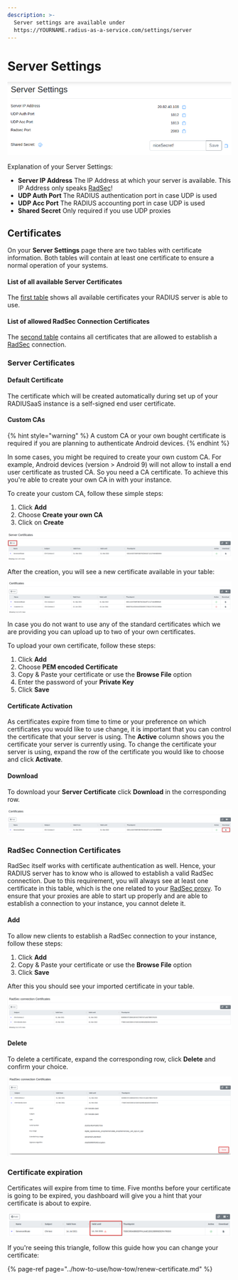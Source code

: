 ```yaml
---
description: >-
  Server settings are available under
  https://YOURNAME.radius-as-a-service.com/settings/server
---
```


# Server Settings

![Exemplary Server Settings](../.gitbook/assets/image%20%2847%29.png)

Explanation of your Server Settings:

* **Server IP Address** The IP Address at which your server is available. This IP Address only speaks [RadSec](../details.md#what-is-radsec)!
* **UDP Auth Port** The RADIUS authentication port in case UDP is used
* **UDP Acc Port** The RADIUS accounting port in case UDP is used
* **Shared Secret** Only required if you use UDP proxies

## Certificates

On your **Server Settings** page there are two tables with certificate information. Both tables will contain at least one certificate to ensure a normal operation of your systems.  

#### List of all available Server Certificates

The [first table](settings-server.md#server-certificates) shows all available certificates your RADIUS server is able to use. 

#### List of allowed RadSec Connection Certificates

The [second table](settings-server.md#radsec-connection-certificates) contains all certificates that are allowed to establish a [RadSec](../details.md#what-is-radsec) connection. 

### Server Certificates

#### Default Certificate

The certificate which will be created automatically during set up of your RADIUSaaS instance is a self-signed end user certificate. 

#### Custom CAs

{% hint style="warning" %}
A custom CA or your own bought certificate is required if you are planning to authenticate Android devices.
{% endhint %}

In some cases, you might be required to create your own custom CA. For example, Android devices \(version &gt; Android 9\) will not allow to install a end user certificate as trusted CA. So you need a CA certificate. To achieve this you're able to create your own CA in with your instance.

To create your custom CA, follow these simple steps: 

1. Click **Add**
2. Choose **Create your own CA**
3. Click on **Create**

![](../.gitbook/assets/image%20%2852%29.png)

After the creation, you will see a new certificate available in your table:

![](../.gitbook/assets/image%20%2846%29.png)

In case you do not want to use any of the standard certificates which we are providing you can upload up to two of your own certificates.

To upload your own certificate, follow these steps:

1. Click **Add**
2. Choose **PEM encoded Certificate**
3. Copy & Paste your certificate or use the **Browse File** option
4. Enter the password of your **Private Key** 
5. Click **Save**

#### Certificate Activation

As certificates expire from time to time or your preference on which certificates you would like to use change, it is important that you can control the certificate that your server is using. The **Active** column shows you the certificate your server is currently using. To change the certificate your server is using, expand the row of the certificate you would like to choose and click **Activate**. 

#### Download

To download your **Server Certificate**  click **Download** in the corresponding row.

![](../.gitbook/assets/image%20%2854%29.png)

### RadSec Connection Certificates

RadSec itself works with certificate authentication as well. Hence, your RADIUS server has to know who is allowed to establish a valid RadSec connection. Due to this requirement, you will always see at least one certificate in this table, which is the one related to your [RadSec proxy](settings-proxy.md). To ensure that your proxies are able to start up properly and are able to establish a connection to your instance, you cannot delete it. 

#### Add

To allow new clients to establish a RadSec connection to your instance, follow these steps:

1. Click **Add**
2. Copy & Paste your certificate or use the **Browse File** option
3. Click **Save**

After this you should see your imported certificate in your table.

![](../.gitbook/assets/image%20%2848%29.png)

#### Delete

To delete a certificate, expand the corresponding row, click **Delete** and confirm your choice. 

![](../.gitbook/assets/image%20%2853%29.png)

### Certificate expiration 

Certificates will expire from time to time. Five months before your certificate is going to be expired, you dashboard will give you a hint that your certificate is about to expire.

![](../.gitbook/assets/image%20%2856%29.png)

If you're seeing this triangle, follow this guide how you can change your certificate: 

{% page-ref page="../how-to-use/how-tow/renew-certificate.md" %}



 



